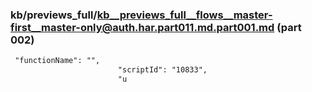 ### kb/previews_full/kb__previews_full__flows__master-first__master-only@auth.har.part011.md.part001.md (part 002)

```md
 "functionName": "",
                        "scriptId": "10833",
                        "u
```

```
